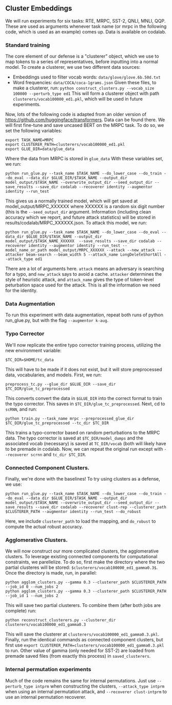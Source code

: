 ## Cluster Embeddings
We will run experiments for six tasks: RTE, MRPC, SST-2, QNLI, MNLI, QQP. These are used as arguments whenever task name (or mrpc in the following code, which is used as an example) comes up. Data is available on codalab.
### Standard training 
The core element of our defense is a "clusterer" object, which we use to map tokens to a series of representatives, before inputting into a normal model. To create a clusterer, we use two different data sources: 
* Embeddings used to filter vocab words: ```data/glove/glove.6b.50d.txt```
* Word frequencies: ```data/COCA/coca-1grams.json```
Given these files, to make a clusterer, run:
```python construct_clusters.py --vocab_size 100000 --perturb_type ed1```
This will form a clusterer object with path ```clusterers/vocab100000_ed1.pkl```, which will be used in future experiments.

Now, lots of the following code is adapted from an older version of https://github.com/huggingface/transformers. Data can be found there. We will first fine-tune and save uncased BERT on the MRPC task. To do so, we set the following variables:
```
export TASK_NAME=MRPC
export CLUSTERER_PATH=clusterers/vocab100000_ed1.pkl
export GLUE_DIR=data/glue_data
```
Where the data from MRPC is stored in ```glue_data``` With these variables set, we run:
```
python run_glue.py --task_name $TASK_NAME --do_lower_case --do_train --do_eval --data_dir $GLUE_DIR/$TASK_NAME --output_dir model_output/$TASK_NAME --overwrite_output_dir --seed_output_dir --save_results --save_dir codalab --recoverer identity --augmentor identity --run_test
```
This gives us a normally trained model, which will get saved at model_output/MRPC_XXXXXX where XXXXXX is a random six digit number (this is the ```--seed_output_dir``` argument. Information (including clean accuracy which we report, and future attack statistics) will be stored in results/codalab/MRPC_XXXXXX.json. To attack this model, we run: 
```
python run_glue.py --task_name $TASK_NAME --do_lower_case --do_eval --data_dir $GLUE_DIR/$TASK_NAME --output_dir model_output/$TASK_NAME_XXXXXX  --save_results --save_dir codalab --recoverer identity --augmentor identity --run_test --model_name_or_path model_output/MRPC_XXXXXX --attack --new_attack --attacker beam-search --beam_width 5 --attack_name LongDeleteShortAll --attack_type ed1
```
There are a lot of arguments here. ```attack``` means an adversary is searching for a typo, and ```new_attack``` says to avoid a cache. ```attacker``` determines the style of heuristic attack, and ```attack_name``` gives the type of token-level peturbation space used for the attack. This is all the information we need for the identity. 
### Data Augmentation
To run this experiment with data augmentation, repeat both runs of python run_glue.py, but with the flag ```--augmentor k-aug```.

### Typo Corrector
We'll now replicate the entire typo corrector training process, utilizing the new environment variable:
```
$TC_DIR=$HOME/tc_data
```
This will have to be made if it does not exist, but it will store preprocessed data, vocabularies, and models. First, we run: 
```
preprocess_tc.py --glue_dir $GLUE_DIR --save_dir $TC_DIR/glue_tc_preprocessed
```
This converts convert the data in ```$GLUE_DIR``` into the correct format to train the typo corrector. This saves in ```
$TC_DIR/glue_tc_preprocessed
```. Next, cd to `scRNN`, and run:
```
python train.py --task_name mrpc --preprocessed_glue_dir $TC_DIR/glue_tc_preprocessed --tc_dir $TC_DIR
```
This trains a typo-corrector based on random perturbations to the MRPC data. The typo corrector is saved at `$TC_DIR/model_dumps` and the associated vocab (necessary) is saved at `TC_DIR/vocab` (both will likely have to be premade in codalab. Now, we can repeat the original run except with ```--recoverer scrnn``` and ```tc_dir $TC_DIR```.

### Connected Component Clusters.
Finally, we're done with the baselines! To try using clusters as a defense, we use:
```
python run_glue.py --task_name $TASK_NAME --do_lower_case --do_train --do_eval --data_dir $GLUE_DIR/$TASK_NAME --output_dir model_output/$TASK_NAME --overwrite_output_dir --seed_output_dir --save_results --save_dir codalab --recoverer clust-rep --clusterer_path $CLUSTERER_PATH --augmentor identity --run_test --do_robust
```
Here, we include ```clusterer_path``` to load the mapping, and ```do_robust``` to compute the actual robust accuracy.

### Agglomerative Clusters. 
We will now construct our more complicated clusters, the agglomerative clusters. To leverage existing connected components for computational constraints, we parellelize. To do so, first make the directory where the two partial clusteres will be stored: `$clusterers/vocab100000_ed1_gamma0.3$`. Once the directory is made, run, in parallel: 
```
python agglom_clusters.py --gamma 0.3 --clusterer_path $CLUSTERER_PATH --job_id 0 --num_jobs 2
python agglom_clusters.py --gamma 0.3 --clusterer_path $CLUSTERER_PATH --job_id 1 --num_jobs 2
```
This will save two partial clusterers. To combine them (after both jobs are complete) run:
```
python reconstruct_clusterers.py --clusterer_dir clusterers/vocab100000_ed1_gamma0.3
```
This will save the clusterer at ```clusterers/vocab100000_ed1_gamma0.3.pkl```. Finally, run the identical commands as connected component clusters, but first use ```export CLUSTERER_PATH=clusterers/vocab100000_ed1_gamma0.3.pkl``` to run. Other value of gamma (only needed for SST-2) are loaded from premade saved files (from exactly this process) in ```saved_clusterers```.

### Internal permutation experiments
Much of the code remains the same for internal permutations. Just use ```--perturb_type intprm``` when constructing the clusters, ```--attack_type intprm``` when using an internal permutation attack, and ```--recoverer clust-intprm``` to use an internal permutation recoverer.

